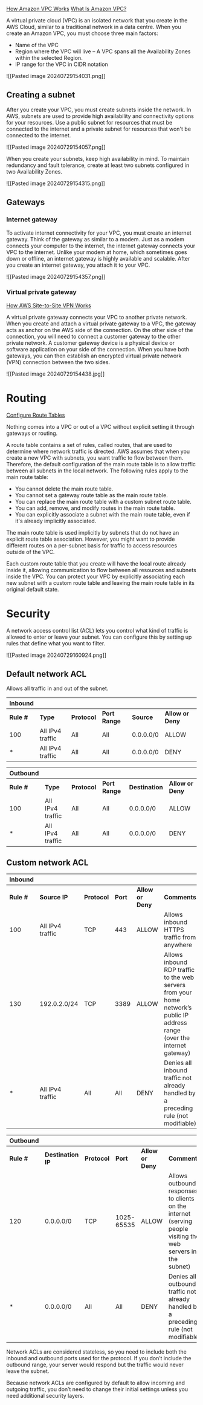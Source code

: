[How Amazon VPC Works](https://docs.aws.amazon.com/vpc/latest/userguide/VPC_Subnets.html)
[What Is Amazon VPC?](https://docs.aws.amazon.com/vpc/latest/userguide/what-is-amazon-vpc.html)

A virtual private cloud (VPC) is an isolated network that you create in the AWS Cloud, similar to a traditional network in a data centre. When you create an Amazon VPC, you must choose three main factors:

- Name of the VPC
- Region where the VPC will live – A VPC spans all the Availability Zones within the selected Region.
- IP range for the VPC in CIDR notation


![[Pasted image 20240729154031.png]]

## Creating a subnet  

After you create your VPC, you must create subnets inside the network. In AWS, subnets are used to provide high availability and connectivity options for your resources. Use a public subnet for resources that must be connected to the internet and a private subnet for resources that won't be connected to the internet.

![[Pasted image 20240729154057.png]]

When you create your subnets, keep high availability in mind. To maintain redundancy and fault tolerance, create at least two subnets configured in two Availability Zones.

![[Pasted image 20240729154315.png]]

## Gateways

### Internet gateway  

To activate internet connectivity for your VPC, you must create an internet gateway. Think of the gateway as similar to a modem. Just as a modem connects your computer to the internet, the internet gateway connects your VPC to the internet. Unlike your modem at home, which sometimes goes down or offline, an internet gateway is highly available and scalable. After you create an internet gateway, you attach it to your VPC.

![[Pasted image 20240729154357.png]]


### Virtual private gateway  

[How AWS Site-to-Site VPN Works](https://docs.aws.amazon.com/vpn/latest/s2svpn/how_it_works.html)

A virtual private gateway connects your VPC to another private network. When you create and attach a virtual private gateway to a VPC, the gateway acts as anchor on the AWS side of the connection. On the other side of the connection, you will need to connect a customer gateway to the other private network. A customer gateway device is a physical device or software application on your side of the connection. When you have both gateways, you can then establish an encrypted virtual private network (VPN) connection between the two sides.

![[Pasted image 20240729154438.jpg]]

# Routing

[Configure Route Tables](https://docs.aws.amazon.com/vpc/latest/userguide/VPC_Route_Tables.html)

Nothing comes into a VPC or out of a VPC without explicit setting it through gateways or routing.

A route table contains a set of rules, called routes, that are used to determine where network traffic is directed. AWS assumes that when you create a new VPC with subnets, you want traffic to flow between them. Therefore, the default configuration of the main route table is to allow traffic between all subnets in the local network. The following rules apply to the main route table:

- You cannot delete the main route table.
- You cannot set a gateway route table as the main route table.
- You can replace the main route table with a custom subnet route table.
- You can add, remove, and modify routes in the main route table.
- You can explicitly associate a subnet with the main route table, even if it's already implicitly associated.

The main route table is used implicitly by subnets that do not have an explicit route table association. However, you might want to provide different routes on a per-subnet basis for traffic to access resources outside of the VPC.

Each custom route table that you create will have the local route already inside it, allowing communication to flow between all resources and subnets inside the VPC. You can protect your VPC by explicitly associating each new subnet with a custom route table and leaving the main route table in its original default state.


# Security

A network access control list (ACL) lets you control what kind of traffic is allowed to enter or leave your subnet. You can configure this by setting up rules that define what you want to filter.

![[Pasted image 20240729160924.png]]

## Default network ACL

Allows all traffic in and out of the subnet.

| Inbound    |                  |              |                |            |                   |
| ---------- | ---------------- | ------------ | -------------- | ---------- | ----------------- |
| **Rule #** | **Type**         | **Protocol** | **Port Range** | **Source** | **Allow or Deny** |
| 100        | All IPv4 traffic | All          | All            | 0.0.0.0/0  | ALLOW             |
| *          | All IPv4 traffic | All          | All            | 0.0.0.0/0  | DENY              |

| **Outbound** |                  |              |                |                 |                   |
| ------------ | ---------------- | ------------ | -------------- | --------------- | ----------------- |
| **Rule #**   | **Type**         | **Protocol** | **Port Range** | **Destination** | **Allow or Deny** |
| 100          | All IPv4 traffic | All          | All            | 0.0.0.0/0       | ALLOW             |
| *            | All IPv4 traffic | All          | All            | 0.0.0.0/0       | DENY              |
## Custom network ACL

| **Inbound** |                  |              |          |                   |                                                                                                                            |
| ----------- | ---------------- | ------------ | -------- | ----------------- | -------------------------------------------------------------------------------------------------------------------------- |
| **Rule #**  | **Source IP**    | **Protocol** | **Port** | **Allow or Deny** | **Comments**                                                                                                               |
| 100         | All IPv4 traffic | TCP          | 443      | ALLOW             | Allows inbound HTTPS traffic from anywhere                                                                                 |
| 130         | 192.0.2.0/24     | TCP          | 3389     | ALLOW             | Allows inbound RDP traffic to the web servers from your home network’s public IP address range (over the internet gateway) |
| *           | All IPv4 traffic | All          | All      | DENY              | Denies all inbound traffic not already handled by a preceding rule (not modifiable)                                        |

| **Outbound** |                    |              |            |                   |                                                                                                              |
| ------------ | ------------------ | ------------ | ---------- | ----------------- | ------------------------------------------------------------------------------------------------------------ |
| **Rule #**   | **Destination IP** | **Protocol** | **Port**   | **Allow or Deny** | **Comments**                                                                                                 |
| 120          | 0.0.0.0/0          | TCP          | 1025-65535 | ALLOW             | Allows outbound responses to clients on the internet (serving people visiting the web servers in the subnet) |
| *            | 0.0.0.0/0          | All          | All        | DENY              | Denies all outbound traffic not already handled by a preceding rule (not modifiable)                         |

Network ACLs are considered stateless, so you need to include both the inbound and outbound ports used for the protocol. If you don’t include the outbound range, your server would respond but the traffic would never leave the subnet.

Because network ACLs are configured by default to allow incoming and outgoing traffic, you don’t need to change their initial settings unless you need additional security layers.